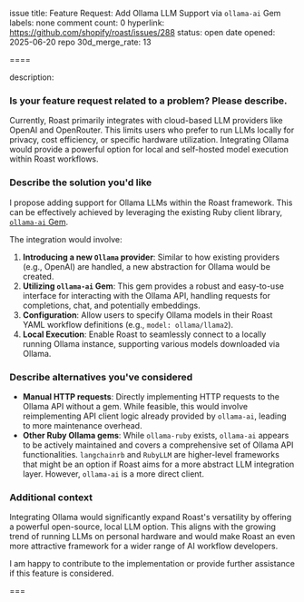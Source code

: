 issue title: Feature Request: Add Ollama LLM Support via `ollama-ai` Gem
labels: none
comment count: 0
hyperlink: https://github.com/shopify/roast/issues/288
status: open
date opened: 2025-06-20
repo 30d_merge_rate: 13

====

description:
### Is your feature request related to a problem? Please describe.

Currently, Roast primarily integrates with cloud-based LLM providers like OpenAI and OpenRouter. This limits users who prefer to run LLMs locally for privacy, cost efficiency, or specific hardware utilization. Integrating Ollama would provide a powerful option for local and self-hosted model execution within Roast workflows.

### Describe the solution you'd like

I propose adding support for Ollama LLMs within the Roast framework. This can be effectively achieved by leveraging the existing Ruby client library, [`ollama-ai` Gem](https://github.com/gbaptista/ollama-ai).

The integration would involve:

1.  **Introducing a new `Ollama` provider**: Similar to how existing providers (e.g., OpenAI) are handled, a new abstraction for Ollama would be created.
2.  **Utilizing `ollama-ai` Gem**: This gem provides a robust and easy-to-use interface for interacting with the Ollama API, handling requests for completions, chat, and potentially embeddings.
3.  **Configuration**: Allow users to specify Ollama models in their Roast YAML workflow definitions (e.g., `model: ollama/llama2`).
4.  **Local Execution**: Enable Roast to seamlessly connect to a locally running Ollama instance, supporting various models downloaded via Ollama.

### Describe alternatives you've considered

* **Manual HTTP requests**: Directly implementing HTTP requests to the Ollama API without a gem. While feasible, this would involve reimplementing API client logic already provided by `ollama-ai`, leading to more maintenance overhead.
* **Other Ruby Ollama gems**: While `ollama-ruby` exists, `ollama-ai` appears to be actively maintained and covers a comprehensive set of Ollama API functionalities. `langchainrb` and `RubyLLM` are higher-level frameworks that might be an option if Roast aims for a more abstract LLM integration layer. However, `ollama-ai` is a more direct client.

### Additional context

Integrating Ollama would significantly expand Roast's versatility by offering a powerful open-source, local LLM option. This aligns with the growing trend of running LLMs on personal hardware and would make Roast an even more attractive framework for a wider range of AI workflow developers.

I am happy to contribute to the implementation or provide further assistance if this feature is considered.

===
